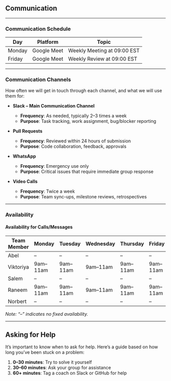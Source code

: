 ## Communication
---

### Communication Schedule

| Day    | Platform      | Topic                          |
|--------|---------------|--------------------------------|
| Monday | Google Meet   | Weekly Meeting at 09:00 EST    |
| Friday | Google Meet   | Weekly Review at 09:00 EST     |

---

### Communication Channels

How often we will get in touch through each channel, and what we will use them for:

- **Slack – Main Communication Channel**  
  - **Frequency**: As needed, typically 2–3 times a week  
  - **Purpose**: Task tracking, work assignment, bug/blocker reporting

- **Pull Requests**  
  - **Frequency**: Reviewed within 24 hours of submission  
  - **Purpose**: Code collaboration, feedback, approvals

- **WhatsApp**  
  - **Frequency**: Emergency use only  
  - **Purpose**: Critical issues that require immediate group response

- **Video Calls**  
  - **Frequency**: Twice a week  
  - **Purpose**: Team sync-ups, milestone reviews, retrospectives

---

### Availability

#### Availability for Calls/Messages

| Team Member | Monday   | Tuesday  | Wednesday | Thursday | Friday   | Saturday | Sunday   |
|-------------|----------|----------|-----------|----------|----------|----------|----------|
| Abel        | –        | –        | –         | –        | –        | –        | –        |
| Viktoriya   | 9am–11am | 9am–11am | 9am–11am  | 9am–11am | 9am–11am | 9am–11am | 9am–11am |
| Salem       | –        | –        | –         | –        | –        | –        | –        |
| Raneem      | 9am–11am | 9am–11am | 9am–11am  | 9am–11am | 9am–11am | 9am–11am | 9am–11am |
| Norbert     | –        | –        | –         | –        | –        | –        | –        |

*Note: “–” indicates no fixed availability.*

---

## Asking for Help

It’s important to know when to ask for help. Here’s a guide based on how long you’ve been stuck on a problem:

1. **0–30 minutes**: Try to solve it yourself  
2. **30–60 minutes**: Ask your group for assistance  
3. **60+ minutes**: Tag a coach on Slack or GitHub for help
